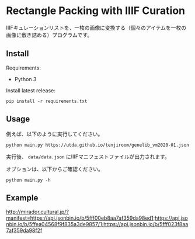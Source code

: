 # Rectangle Packing with IIIF Curation

IIIFキュレーションリストを、一枚の画像に変換する（個々のアイテムを一枚の画像に敷き詰める）プログラムです。

## Install

Requirements:

- Python 3

Install latest release:

```
pip install -r requirements.txt
```

## Usage

例えば、以下のように実行してください。

```
python main.py https://utda.github.io/tenjiroom/genelib_vm2020-01.json
```

実行後、 `data/data.json` にIIIFマニフェストファイルが出力されます。

オプションは、以下からご確認ください。

```
python main.py -h
```

## Example

http://mirador.cultural.jp/?manifest=https://api.jsonbin.io/b/5fff00eb8aa7af359da98ed1;https://api.jsonbin.io/b/5ffea04568f9f835a3de9857/1;https://api.jsonbin.io/b/5fff023f8aa7af359da98f2f
